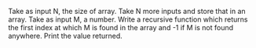Take as input N, the size of array. Take N more inputs and store that in an array. Take as
input M, a number. Write a recursive function which returns the first index at which M is found in
the array and -1 if M is not found anywhere. Print the value returned.
